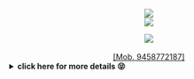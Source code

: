 <p align="center">
<img src="https://readme-typing-svg.herokuapp.com?color=%2336BCF7&center=true&vCenter=true&lines=Thanks+for+visiting" />
<br>
<img src="https://readme-typing-svg.herokuapp.com?color=%2336BDA7&center=true&vCenter=true&lines=Hello+I+am+Abhay" />
</p>

<div align="center">
<img src="https://komarev.com/ghpvc/?username=abhaykumartomer&&style=flat-square" align="center" />
</div>
<br/>
<div align="center">
  <!-- Downloads -->
  <a href="https://telegram.me/abhay_kumar_tomer">
    <!--<img src="https://img.shields.io/npm/dt/tomerabhay.github.io.svg" alt="Downloads" />-->
    [Mob. 9458772187]
  </a>
    <!--<img src="https://img.shields.io/npm/dt/abhaykumartomer.github.io.svg"      alt="Downloads" />-->
  <!--[Download PDF resume][Abhay Kumar 4.5 YOE](https://abhaykumartomer.github.io/img/Resume%20Abhay%20Kumar.pdf)-->
</div>

<details>
    <summary><b>click here for more details 😝</b></summary><br/>

<div align="center">
<a href="https://github.com/abhaykumartomar" target="_blank">
<img src=https://img.shields.io/badge/github-%2324292e.svg?&style=for-the-badge&logo=github&logoColor=white alt=github style="margin-bottom: 5px;" />
</a>
<a href="https://twitter.com/abhaykumartomer" target="_blank">
<img src=https://img.shields.io/badge/twitter-%2300acee.svg?&style=for-the-badge&logo=twitter&logoColor=white alt=twitter style="margin-bottom: 5px;" />
</a>
<a href="https://dev.to/abhaykumartomer" target="_blank">
<img src=https://img.shields.io/badge/dev.to-%2308090A.svg?&style=for-the-badge&logo=dev.to&logoColor=white alt=devto style="margin-bottom: 5px;" />
</a>
<a href="https://linkedin.com/in/abhaykumartomer" target="_blank">
<img src=https://img.shields.io/badge/linkedin-%231E77B5.svg?&style=for-the-badge&logo=linkedin&logoColor=white alt=linkedin style="margin-bottom: 5px;" />
</a>
<a href="https://www.facebook.com/abhaykumartomer" target="_blank">
<img src=https://img.shields.io/badge/facebook-%232E87FB.svg?&style=for-the-badge&logo=facebook&logoColor=white alt=facebook style="margin-bottom: 5px;" />
</a>
<a href="https://instagram.com/abhaykumartomer" target="_blank">
<img src=https://img.shields.io/badge/instagram-%23000000.svg?&style=for-the-badge&logo=instagram&logoColor=white alt=instagram style="margin-bottom: 5px;" />
</a>
</div>


<br/>

<br/>

<div align="center">
            <a href="https://www.buymeacoffee.com/abhaykumartomer" target="_blank" style="display: inline-block;">
                <img
                    src="https://img.shields.io/badge/Donate-Buy%20Me%20A%20Coffee-orange.svg?style=flat-square"
                    align="center"
                />
            </a></div>
<br />

<!---
<div align="center">
  <!-- Downloads 
  <a href="https://www.npmjs.com/package/abhaykumartomer.github.io">
    <img src="https://img.shields.io/npm/dt/abhaykumartomer.github.io.svg"
      alt="Downloads" />
  </a>
</div>
--->

</details>
